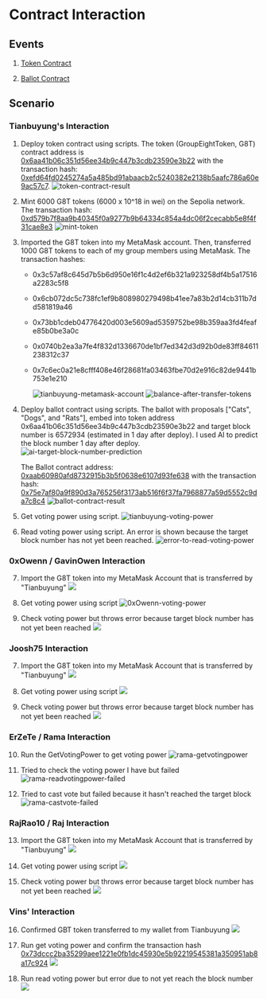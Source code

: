 # Contract Interaction

## Events

1. [Token Contract](https://sepolia.etherscan.io/address/0x6aa41b06c351d56ee34b9c447b3cdb23590e3b22#events)

2. [Ballot Contract](https://sepolia.etherscan.io/address/0xaab60980afd8732915b3b5f0638e6107d93fe638#events)

## Scenario

### Tianbuyung's Interaction

1. Deploy token contract using scripts. The token (GroupEightToken, G8T) contract address is [0x6aa41b06c351d56ee34b9c447b3cdb23590e3b22](https://sepolia.etherscan.io/address/0x6aa41b06c351d56ee34b9c447b3cdb23590e3b22) with the transaction hash: [0xefd64fd0245274a5a485bd91abaacb2c5240382e2138b5aafc786a60e9ac57c7](https://sepolia.etherscan.io/tx/0xefd64fd0245274a5a485bd91abaacb2c5240382e2138b5aafc786a60e9ac57c7).
   ![token-contract-result](01-token-contract-result.png)

2. Mint 6000 G8T tokens (6000 x 10^18 in wei) on the Sepolia network. The transaction hash: [0xd579b7f8aa9b40345f0a9277b9b64334c854a4dc06f2cecabb5e8f4f31cae8e3](https://sepolia.etherscan.io/tx/0xd579b7f8aa9b40345f0a9277b9b64334c854a4dc06f2cecabb5e8f4f31cae8e3)
   ![mint-token](02-mint-token.png)

3. Imported the G8T token into my MetaMask account. Then, transferred 1000 G8T tokens to each of my group members using MetaMask. The transaction hashes:

   - 0x3c57af8c645d7b5b6d950e16f1c4d2ef6b321a923258df4b5a17516a2283c5f8
   - 0x6cb072dc5c738fc1ef9b808980279498b41ee7a83b2d14cb311b7dd581819a46
   - 0x73bb1cdeb04776420d003e5609ad5359752be98b359aa3fd4feafe85b0be3a0c
   - 0x0740b2ea3a7fe4f832d1336670de1bf7ed342d3d92b0de83ff84611238312c37
   - 0x7c6ec0a21e8cfff408e46f28681fa03463fbe70d2e916c82de9441b753e1e210

     ![tianbuyung-metamask-account](03-tianbuyung-metamask-account.png)
     ![balance-after-transfer-tokens](04-balance-after-transfer-tokens.png)

4. Deploy ballot contract using scripts. The ballot with proposals ["Cats", "Dogs", and "Rats"], embed into token address 0x6aa41b06c351d56ee34b9c447b3cdb23590e3b22 and target block number is 6572934 (estimated in 1 day after deploy). I used AI to predict the block number 1 day after deploy.
   ![ai-target-block-number-prediction](05-ai-target-block-number-prediction.png)

   The Ballot contract address: [0xaab60980afd8732915b3b5f0638e6107d93fe638](https://sepolia.etherscan.io/address/0xaab60980afd8732915b3b5f0638e6107d93fe638) with the transaction hash: [0x75e7af80a9f890d3a765256f3173ab516f6f37fa7968877a59d5552c9da7c8c4](https://sepolia.etherscan.io/tx/0x75e7af80a9f890d3a765256f3173ab516f6f37fa7968877a59d5552c9da7c8c4)
   ![ballot-contract-result](06-ballot-contract-result.png)

5. Get voting power using script.
   ![tianbuyung-voting-power](07-tianbuyung-voting-power.png)

6. Read voting power using script. An error is shown because the target block number has not yet been reached.
   ![error-to-read-voting-power](08-error-to-read-voting-power.png)

### 0xOwenn / GavinOwen Interaction

7. Import the G8T token into my MetaMask Account that is transferred by "Tianbuyung" ![](<owen-week 3.1.png>)

8. Get voting power using script ![0xOwenn-voting-power](<owen-week 3.2.png>)

9. Check voting power but throws error because target block number has not yet been reached ![](<owen-week 3.3.png>)

### Joosh75 Interaction

7. Import the G8T token into my MetaMask Account that is transferred by "Tianbuyung" ![](step1.png)

8. Get voting power using script ![](step2.png)

9. Check voting power but throws error because target block number has not yet been reached ![](step3.png)

### ErZeTe / Rama Interaction

10. Run the GetVotingPower to get voting power ![rama-getvotingpower](rama-getvotingpower.png)

11. Tried to check the voting power I have but failed ![rama-readvotingpower-failed](rama-readvotingpower-failed.png)

12. Tried to cast vote but failed because it hasn't reached the target block ![rama-castvote-failed](rama-castvote-failed.png)

### RajRao10 / Raj Interaction

13. Import the G8T token into my MetaMask Account that is transferred by "Tianbuyung" ![](Raj_01_G8T_Token_Import.png)

14. Get voting power using script ![](Raj_02_GetVotingPower.png)

15. Check voting power but throws error because target block number has not yet been reached ![](Raj_03_ReadVotingPower_Failed.png)

### Vins' Interaction

16. Confirmed GBT token transferred to my wallet from Tianbuyung ![](vins-metamask.png)

17. Run get voting power and confirm the transaction hash [0x73dccc2ba35299aee1221e0fb1dc45930e5b92219545381a350951ab8a17c924](https://sepolia.etherscan.io/tx/0x73dccc2ba35299aee1221e0fb1dc45930e5b92219545381a350951ab8a17c924) ![](vins-get-voting-power.png)

18. Run read voting power but error due to not yet reach the block number ![](vins-read-voting-power.png)
